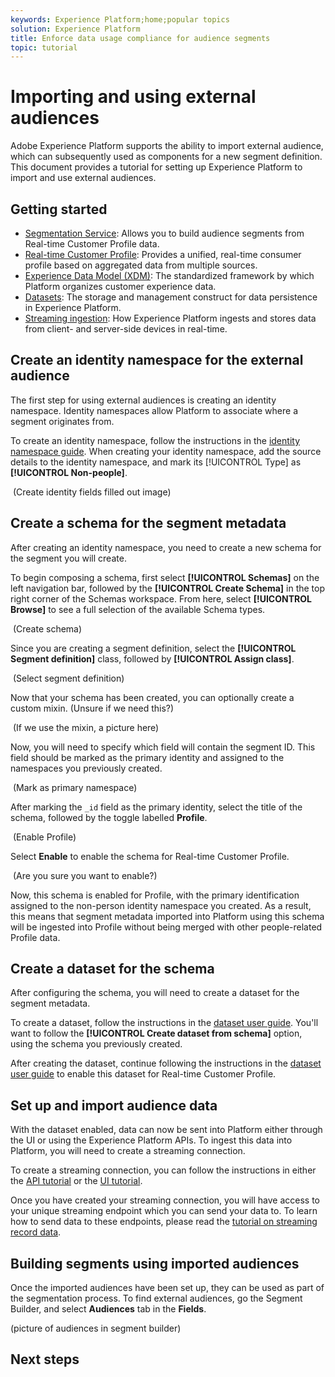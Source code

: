 ```yaml
---
keywords: Experience Platform;home;popular topics
solution: Experience Platform
title: Enforce data usage compliance for audience segments
topic: tutorial
---
```


# Importing and using external audiences

Adobe Experience Platform supports the ability to import external audience, which can subsequently used as components for a new segment definition. This document provides a tutorial for setting up Experience Platform to import and use external audiences.

## Getting started

- [Segmentation Service](../home.md): Allows you to build audience segments from Real-time Customer Profile data.
- [Real-time Customer Profile](../../profile/home.md): Provides a unified, real-time consumer profile based on aggregated data from multiple sources.
- [Experience Data Model (XDM)](../../xdm/home.md): The standardized framework by which Platform organizes customer experience data.
- [Datasets](../../catalog/datasets/overview.md): The storage and management construct for data persistence in Experience Platform.
- [Streaming ingestion](../../ingestion/streaming-ingestion/overview.md): How Experience Platform ingests and stores data from client- and server-side devices in real-time.

## Create an identity namespace for the external audience

The first step for using external audiences is creating an identity namespace. Identity namespaces allow Platform to associate where a segment originates from.

To create an identity namespace, follow the instructions in the [identity namespace guide](../../identity-service/namespaces.md#manage-namespaces). When creating your identity namespace, add the source details to the identity namespace, and mark its [!UICONTROL Type] as **[!UICONTROL Non-people]**.

![]() (Create identity fields filled out image)

## Create a schema for the segment metadata

After creating an identity namespace, you need to create a new schema for the segment you will create.

To begin composing a schema, first select **[!UICONTROL Schemas]** on the left navigation bar, followed by the **[!UICONTROL Create Schema]** in the top right corner of the Schemas workspace. From here, select **[!UICONTROL Browse]** to see a full selection of the available Schema types.

![]() (Create schema)

Since you are creating a segment definition, select the **[!UICONTROL Segment definition]** class, followed by **[!UICONTROL Assign class]**. 

![]() (Select segment definition)

Now that your schema has been created, you can optionally create a custom mixin. (Unsure if we need this?)

![]() (If we use the mixin, a picture here)

Now, you will need to specify which field will contain the segment ID. This field should be marked as the primary identity and assigned to the namespaces you previously created.

![]() (Mark as primary namespace)

After marking the `_id` field as the primary identity, select the title of the schema, followed by the toggle labelled **Profile**. 

![]() (Enable Profile)

Select **Enable** to enable the schema for Real-time Customer Profile.

![]() (Are you sure you want to enable?)

Now, this schema is enabled for Profile, with the primary identification assigned to the non-person identity namespace you created. As a result, this means that segment metadata imported into Platform using this schema will be ingested into Profile without being merged with other people-related Profile data.

## Create a dataset for the schema

After configuring the schema, you will need to create a dataset for the segment metadata. 

To create a dataset, follow the instructions in the [dataset user guide](../../catalog/datasets/user-guide.md#create). You'll want to follow the **[!UICONTROL Create dataset from schema]** option, using the schema you previously created.

After creating the dataset, continue following the instructions in the [dataset user guide](../../catalog/datasets/user-guide.md#enable-profile) to enable this dataset for Real-time Customer Profile.

## Set up and import audience data

With the dataset enabled, data can now be sent into Platform either through the UI or using the Experience Platform APIs. To ingest this data into Platform, you will need to create a streaming connection.

To create a streaming connection, you can follow the instructions in either the [API tutorial](../../sources/tutorials/api/create/streaming/http.md) or the [UI tutorial](../../sources/tutorials/ui/create/streaming/http.md).

Once you have created your streaming connection, you will have access to your unique streaming endpoint which you can send your data to. To learn how to send data to these endpoints, please read the [tutorial on streaming record data](../../ingestion/tutorials/streaming-record-data.md#ingest-data).

## Building segments using imported audiences

Once the imported audiences have been set up, they can be used as part of the segmentation process. To find external audiences, go the Segment Builder, and select **Audiences** tab in the **Fields**.

(picture of audiences in segment builder)

## Next steps